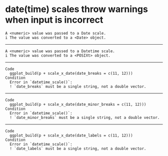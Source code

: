 # date(time) scales throw warnings when input is incorrect

    A <numeric> value was passed to a Date scale.
    i The value was converted to a <Date> object.

---

    A <numeric> value was passed to a Datetime scale.
    i The value was converted to a <POSIXt> object.

---

    Code
      ggplot_build(p + scale_x_date(date_breaks = c(11, 12)))
    Condition
      Error in `datetime_scale()`:
      ! `date_breaks` must be a single string, not a double vector.

---

    Code
      ggplot_build(p + scale_x_date(date_minor_breaks = c(11, 12)))
    Condition
      Error in `datetime_scale()`:
      ! `date_minor_breaks` must be a single string, not a double vector.

---

    Code
      ggplot_build(p + scale_x_date(date_labels = c(11, 12)))
    Condition
      Error in `datetime_scale()`:
      ! `date_labels` must be a single string, not a double vector.

